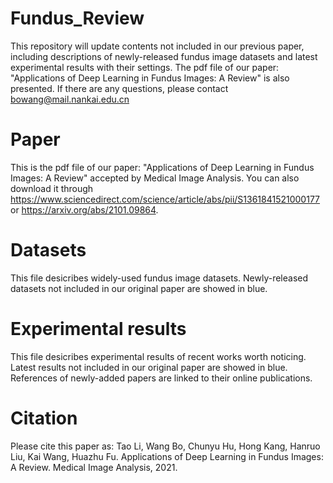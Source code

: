 # Fundus_Review
This repository will update contents not included in our previous paper, including descriptions of newly-released fundus image datasets and latest experimental results
with their settings.
The pdf file of our paper: "Applications of Deep Learning in Fundus Images: A Review" is also presented.
If there are any questions, please contact bowang@mail.nankai.edu.cn
# Paper
This is the pdf file of our paper: "Applications of Deep Learning in Fundus Images: A Review" accepted by Medical Image Analysis. You can also download it through https://www.sciencedirect.com/science/article/abs/pii/S1361841521000177 or https://arxiv.org/abs/2101.09864.
# Datasets
This file desicribes widely-used fundus image datasets. Newly-released datasets not included in our original paper are showed in blue.
# Experimental results
This file desicribes experimental results of recent works worth noticing. Latest results not included in our original paper are showed in blue. References of newly-added papers are linked to their online publications.
# Citation
Please cite this paper as: Tao Li, Wang Bo, Chunyu Hu, Hong Kang, Hanruo Liu, Kai Wang, Huazhu Fu. Applications of Deep Learning in Fundus Images: A Review. Medical Image Analysis, 2021.

